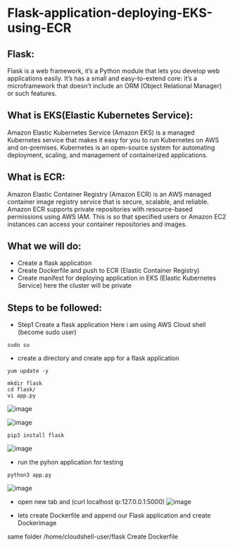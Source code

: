 # Flask-application-deploying-EKS-using-ECR


## Flask:
Flask is a web framework, it’s a Python module that lets you develop web applications easily. It’s has a small and easy-to-extend core: it’s a microframework that doesn’t include an ORM (Object Relational Manager) or such features.

## What is EKS(Elastic Kubernetes Service):
Amazon Elastic Kubernetes Service (Amazon EKS) is a managed Kubernetes service that makes it easy for you to run Kubernetes on AWS and on-premises. Kubernetes is an open-source system for automating deployment, scaling, and management of containerized applications.

## What is ECR:
Amazon Elastic Container Registry (Amazon ECR) is an AWS managed container image registry service that is secure, scalable, and reliable. Amazon ECR supports private repositories with resource-based permissions using AWS IAM. This is so that specified users or Amazon EC2 instances can access your container repositories and images.

## What we will do:
- Create a flask application 
- Create Dockerfile and push to ECR (Elastic Container Registry)
- Create manifest for deploying application in EKS (Elastic Kubernetes Service) here the cluster will be private 

## Steps to be followed:
- Step1 Create a flask application 
Here i am using AWS Cloud shell (become sudo user)
```
sudo su 
```
- create a directory and create app for a flask application 
```
yum update -y 
```
```
mkdir flask
cd flask/
vi app.py
```
![image](https://user-images.githubusercontent.com/63963025/167089349-a55a8525-f3ac-44be-ba99-0b60496e3b62.png)

![image](https://user-images.githubusercontent.com/63963025/167089449-75e3eac9-8468-4cb2-9a83-e35dcb78afdb.png)
```
pip3 install flask 
```
![image](https://user-images.githubusercontent.com/63963025/167089636-89348f79-ff88-4f7e-bb0d-cf12098c785f.png)

- run the pyhon application for testing 
```
python3 app.py
```
![image](https://user-images.githubusercontent.com/63963025/167090424-82501564-dcbd-4e58-9a4f-ddd61c7fee3c.png)

- open new tab and (curl localhost ip:127.0.0.1:5000)
![image](https://user-images.githubusercontent.com/63963025/167090570-5dc43815-d532-49b2-981a-50984811f708.png)

- lets create Dockerfile and append our Flask application and create Dockerimage

same folder /home/cloudshell-user/flask Create Dockerfile




